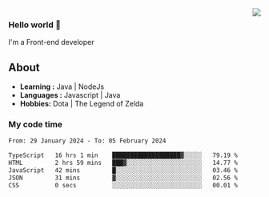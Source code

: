 <img align='right' src="https://github-readme-stats.vercel.app/api?username=jumodada&show_icons=true&theme=vue">

### Hello world 👋

I'm a Front-end developer 
    
## About
-  **Learning :** Java | NodeJs
-  **Languages :** Javascript | Java
-  **Hobbies:** Dota | The Legend of Zelda

### My code time

<!--START_SECTION:waka-->

```txt
From: 29 January 2024 - To: 05 February 2024

TypeScript   16 hrs 1 min    ███████████████████▓░░░░░   79.19 %
HTML         2 hrs 59 mins   ███▓░░░░░░░░░░░░░░░░░░░░░   14.77 %
JavaScript   42 mins         █░░░░░░░░░░░░░░░░░░░░░░░░   03.46 %
JSON         31 mins         ▓░░░░░░░░░░░░░░░░░░░░░░░░   02.56 %
CSS          0 secs          ░░░░░░░░░░░░░░░░░░░░░░░░░   00.01 %
```

<!--END_SECTION:waka-->
